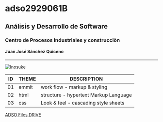 # adso2929061B

## Análisis y Desarrollo de Software

### Centro de Procesos Industriales y construcciòn

#### Juan José Sánchez Quiceno

---

![Inosuke](https://tinyurl.com/bdejh52z)

ID | THEME | DESCRIPTION                           |
---| ----- | -----------                           |
01 |emmit  | work flow - markup & styling          |
02 |html   | structure - hypertext Markup Language |
03 |css    | Look & feel - cascading style sheets  |

[ADSO Files DRIVE](https://tinyurl.com/wnkk334u)

 
